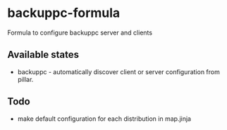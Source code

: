 # backuppc-formula

Formula to configure backuppc server and clients

## Available states

* backuppc - automatically discover client or server configuration from pillar.

## Todo
* make default configuration for each distribution in map.jinja

